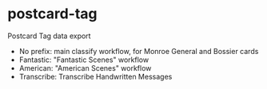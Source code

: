 # postcard-tag
Postcard Tag data export

- No prefix: main classify workflow, for Monroe General and Bossier cards
- Fantastic: "Fantastic Scenes" workflow
- American: "American Scenes" workflow
- Transcribe: Transcribe Handwritten Messages
